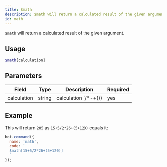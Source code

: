 ```yaml
---
title: $math 
description: $math will return a calculated result of the given argument.
id: math
---
```


`$math` will return a calculated result of the given argument.

## Usage

```php
$math[calculation]
```

## Parameters 


| Field       | Type   | Description          | Required |
| ----------- | ------ | -------------------- | -------- |
| calculation | string | calculation (/*-+()) | yes      |


## Example

This will return `205` as `15+5/2*26+(5+120)` equals it:

```javascript
bot.command({
  name: 'math',
  code: `
  $math[15+5/2*26+(5+120)]
  `
});
```
